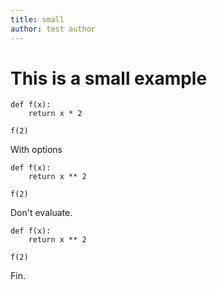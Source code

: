 ```yaml
---
title: small
author: test author
---
```


# This is a small example

```{python}
def f(x):
    return x * 2

f(2)
```

With options

```{.python echo=False eval=True}
def f(x):
    return x ** 2

f(2)
```

Don't evaluate.

```{.python eval=False}
def f(x):
    return x ** 2

f(2)
```

Fin.

